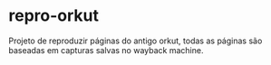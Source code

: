 # repro-orkut
Projeto de reproduzir páginas do antigo orkut, todas as páginas são baseadas em capturas salvas no wayback machine.
